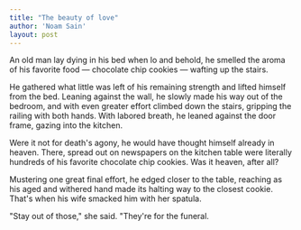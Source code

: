 ```yaml
---
title: "The beauty of love"
author: 'Noam Sain'
layout: post
---
```


An old man lay dying in his bed when lo and behold, he smelled the aroma of his favorite food — chocolate chip cookies — wafting up the stairs.

He gathered what little was left of his remaining strength and lifted himself from the bed. Leaning against the wall, he slowly made his way out of the bedroom, and with even greater effort climbed down the stairs, gripping the railing with both hands. With labored breath, he leaned against the door frame, gazing into the kitchen.

Were it not for death's agony, he would have thought himself already in heaven. There, spread out on newspapers on the kitchen table were literally hundreds of his favorite chocolate chip cookies. Was it heaven, after all?

Mustering one great final effort, he edged closer to the table, reaching as his aged and withered hand made its halting way to the closest cookie. That's when his wife smacked him with her spatula.

"Stay out of those," she said. "They're for the funeral.